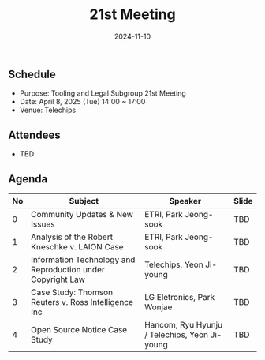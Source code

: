 ﻿---
title: "21st Meeting"
linkTitle: "21st Meeting"
weight: 5
date: 2024-11-10
type: docs
description: Tooling & Legal Subgroup 21st Meeting
---

## Schedule
* Purpose: Tooling and Legal Subgroup 21st Meeting
* Date: April 8, 2025 (Tue) 14:00 ~ 17:00
* Venue: Telechips

## Attendees
* TBD

## Agenda
| No | Subject           | Speaker | Slide |
|----|-----------------|------|------|
| 0  | Community Updates & New Issues | ETRI, Park Jeong-sook | TBD |
| 1  | Analysis of the Robert Kneschke v. LAION Case | ETRI, Park Jeong-sook  | TBD |
| 2  | Information Technology and Reproduction under Copyright Law | Telechips, Yeon Ji-young | TBD |
| 3  | Case Study: Thomson Reuters v. Ross Intelligence Inc | LG Eletronics, Park Wonjae | TBD |
| 4  | Open Source Notice Case Study | Hancom, Ryu Hyunju / Telechips, Yeon Ji-young | TBD |

<!--

## Attendees

## Meeting Minutes

## Photo Gallery

<div ><span class="image fit">
</span></div> -->